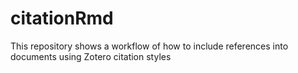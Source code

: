 # citationRmd
This repository shows a workflow of how to include references into documents using Zotero citation styles
